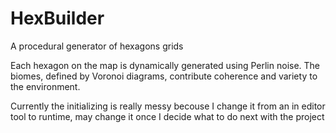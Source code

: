 # HexBuilder

A procedural generator of hexagons grids

Each hexagon on the map is dynamically generated using Perlin noise. The biomes, defined by Voronoi diagrams, contribute coherence and variety to the environment.

Currently the initializing is really messy becouse I change it from an in editor tool to runtime, may change it once I decide what to do next with the project
